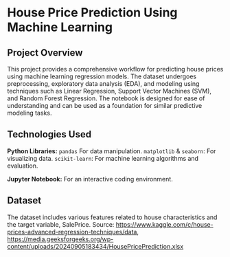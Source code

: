 # House Price Prediction Using Machine Learning
## Project Overview
This project provides a comprehensive workflow for predicting house prices using machine learning regression models. The dataset undergoes preprocessing, exploratory data analysis (EDA), and modeling using techniques such as Linear Regression, Support Vector Machines (SVM), and Random Forest Regression. The notebook is designed for ease of understanding and can be used as a foundation for similar predictive modeling tasks.

## Technologies Used
**Python Libraries:**
   `pandas` For data manipulation.
    `matplotlib` & `seaborn`: For visualizing data.
    `scikit-learn`: For machine learning algorithms and evaluation.

**Jupyter Notebook:** For an interactive coding environment.

## Dataset
The dataset includes various features related to house characteristics and the target variable, SalePrice.
Source: https://www.kaggle.com/c/house-prices-advanced-regression-techniques/data, https://media.geeksforgeeks.org/wp-content/uploads/20240905183434/HousePricePrediction.xlsx
